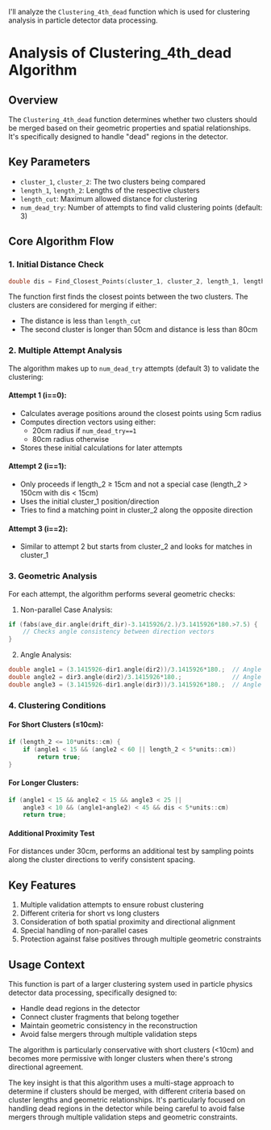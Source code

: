 


I'll analyze the `Clustering_4th_dead` function which is used for clustering analysis in particle detector data processing.

# Analysis of Clustering_4th_dead Algorithm

## Overview
The `Clustering_4th_dead` function determines whether two clusters should be merged based on their geometric properties and spatial relationships. It's specifically designed to handle "dead" regions in the detector.

## Key Parameters
- `cluster_1`, `cluster_2`: The two clusters being compared
- `length_1`, `length_2`: Lengths of the respective clusters
- `length_cut`: Maximum allowed distance for clustering
- `num_dead_try`: Number of attempts to find valid clustering points (default: 3)

## Core Algorithm Flow

### 1. Initial Distance Check
```cpp
double dis = Find_Closest_Points(cluster_1, cluster_2, length_1, length_2, length_cut, p1, p2);
```
The function first finds the closest points between the two clusters. The clusters are considered for merging if either:
- The distance is less than `length_cut`
- The second cluster is longer than 50cm and distance is less than 80cm

### 2. Multiple Attempt Analysis
The algorithm makes up to `num_dead_try` attempts (default 3) to validate the clustering:

#### Attempt 1 (i==0):
- Calculates average positions around the closest points using 5cm radius
- Computes direction vectors using either:
  - 20cm radius if `num_dead_try==1`
  - 80cm radius otherwise
- Stores these initial calculations for later attempts

#### Attempt 2 (i==1):
- Only proceeds if length_2 ≥ 15cm and not a special case (length_2 > 150cm with dis < 15cm)
- Uses the initial cluster_1 position/direction
- Tries to find a matching point in cluster_2 along the opposite direction

#### Attempt 3 (i==2):
- Similar to attempt 2 but starts from cluster_2 and looks for matches in cluster_1

### 3. Geometric Analysis
For each attempt, the algorithm performs several geometric checks:

1. Non-parallel Case Analysis:
```cpp
if (fabs(ave_dir.angle(drift_dir)-3.1415926/2.)/3.1415926*180.>7.5) {
    // Checks angle consistency between direction vectors
}
```

2. Angle Analysis:
```cpp
double angle1 = (3.1415926-dir1.angle(dir2))/3.1415926*180.;  // Angle between dir1 and connection vector
double angle2 = dir3.angle(dir2)/3.1415926*180.;              // Angle between dir3 and connection vector
double angle3 = (3.1415926-dir1.angle(dir3))/3.1415926*180.;  // Angle between cluster directions
```

### 4. Clustering Conditions

#### For Short Clusters (≤10cm):
```cpp
if (length_2 <= 10*units::cm) {
    if (angle1 < 15 && (angle2 < 60 || length_2 < 5*units::cm))
        return true;
}
```

#### For Longer Clusters:
```cpp
if (angle1 < 15 && angle2 < 15 && angle3 < 25 ||
    angle3 < 10 && (angle1+angle2) < 45 && dis < 5*units::cm)
    return true;
```

#### Additional Proximity Test
For distances under 30cm, performs an additional test by sampling points along the cluster directions to verify consistent spacing.

## Key Features
1. Multiple validation attempts to ensure robust clustering
2. Different criteria for short vs long clusters
3. Consideration of both spatial proximity and directional alignment
4. Special handling of non-parallel cases
5. Protection against false positives through multiple geometric constraints

## Usage Context
This function is part of a larger clustering system used in particle physics detector data processing, specifically designed to:
- Handle dead regions in the detector
- Connect cluster fragments that belong together
- Maintain geometric consistency in the reconstruction
- Avoid false mergers through multiple validation steps

The algorithm is particularly conservative with short clusters (<10cm) and becomes more permissive with longer clusters when there's strong directional agreement.


The key insight is that this algorithm uses a multi-stage approach to determine if clusters should be merged, with different criteria based on cluster lengths and geometric relationships. It's particularly focused on handling dead regions in the detector while being careful to avoid false mergers through multiple validation steps and geometric constraints.


